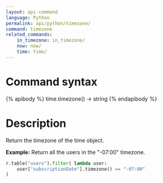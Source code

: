 ```yaml
---
layout: api-command 
language: Python
permalink: api/python/timezone/
command: timezone 
related_commands:
    in_timezone: in_timezone/
    now: now/
    time: time/
---
```


# Command syntax #

{% apibody %}
time.timezone() &rarr; string
{% endapibody %}

# Description #

Return the timezone of the time object.

__Example:__ Return all the users in the "-07:00" timezone.

```py
r.table("users").filter( lambda user:
    user["subscriptionDate"].timezone() == "-07:00"
)
```


